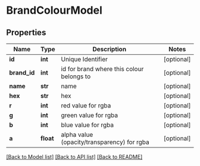 # BrandColourModel

## Properties
Name | Type | Description | Notes
------------ | ------------- | ------------- | -------------
**id** | **int** | Unique Identifier | [optional] 
**brand_id** | **int** | id for brand where this colour belongs to | [optional] 
**name** | **str** | name | [optional] 
**hex** | **str** | hex | [optional] 
**r** | **int** | red value for rgba | [optional] 
**g** | **int** | green value for rgba | [optional] 
**b** | **int** | blue value for rgba | [optional] 
**a** | **float** | alpha value (opacity/transparency) for rgba | [optional] 

[[Back to Model list]](../README.md#documentation-for-models) [[Back to API list]](../README.md#documentation-for-api-endpoints) [[Back to README]](../README.md)


